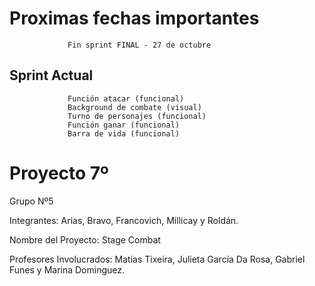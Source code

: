 # Proximas fechas importantes 
                 Fin sprint FINAL - 27 de octubre

## Sprint Actual
                 
                 Función atacar (funcional)
                 Background de combate (visual)
                 Turno de personajes (funcional)
                 Función ganar (funcional)
                 Barra de vida (funcional)
                 

# Proyecto 7º

Grupo Nº5

Integrantes: Arias, Bravo, Francovich, Millicay y Roldán.

Nombre del Proyecto: Stage Combat

Profesores Involucrados: Matias Tixeira, Julieta García Da Rosa, Gabriel Funes y Marina Dominguez.
